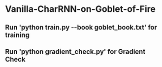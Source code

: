 # Vanilla-CharRNN-on-Goblet-of-Fire

## Run 'python train.py --book goblet_book.txt' for training

## Run 'python gradient_check.py' for Gradient Check
